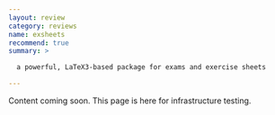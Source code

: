 ```yaml
---
layout: review
category: reviews
name: exsheets
recommend: true
summary: >

  a powerful, LaTeX3-based package for exams and exercise sheets

---
```


Content coming soon. This page is here for infrastructure testing.
